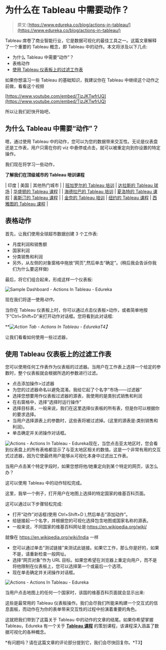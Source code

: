 # 为什么在 Tableau 中需要动作？

> 原文:[https://www.edureka.co/blog/actions-in-tableau/](https://www.edureka.co/blog/actions-in-tableau/)

Tableau 席卷了商业智能行业，它是数据可视化的最佳工具之一。这篇文章解释了一个重要的 Tableau 概念，即 Tableau 中的动作。本文将涉及以下几点:

*   为什么 Tableau 中需要“动作”？
*   表格动作
*   [使用 Tableau 仪表板上的过滤工作表](#UsingaFilterWorksheetonTableauDashboard)

如果你想温习一些 Tableau 的基础知识，我建议你在 Tableau 中继续这个动作之前做，看看这个视频

[https://www.youtube.com/embed/TjzJKTwfrUQ](https://www.youtube.com/embed/TjzJKTwfrUQ)

所以让我们赶快开始吧，

## 为什么 Tableau 中需要“动作”？

嗯，通过使用 Tableau 中的动作，您可以为您的数据带来交互性。无论是仪表盘还是工作表，用户只需在你的 viz 中悬停或点击，就可以被重定向到你设置的特定操作。

我们现在将学习一些动作，

**了解我们在顶级城市的 Tableau 培训课程**

| 印度 | 美国 | 其他热门城市 |
| [班加罗尔的 Tableau 培训](https://www.edureka.co/tableau-certification-training-bangalore) | [达拉斯的 Tableau 球场](https://www.edureka.co/tableau-certification-training-dallas) | [华盛顿的 Tableau 课程](https://www.edureka.co/tableau-certification-training-washington) |
| [海德拉巴的 Tableau 培训](https://www.edureka.co/tableau-certification-training-hyderabad) | [夏洛特的 Tableau 课程](https://www.edureka.co/tableau-certification-training-charlotte) | [奥斯汀的 Tableau 课程](https://www.edureka.co/tableau-certification-training-austin) |
| [金奈的 Tableau 培训](https://www.edureka.co/tableau-certification-training-chennai) | [纽约的 Tableau 课程](https://www.edureka.co/tableau-certification-training-new-york-city) | [西雅图的 Tableau 课程](https://www.edureka.co/tableau-certification-training-seattle) |

## 表格动作

首先，让我们使用全球超市数据创建 3 个工作表:

*   月度利润和销售额
*   国家利润
*   分类销售和利润
*   另外，从左侧的对象窗格中拖放“网页”,然后单击“确定”。(稍后我会告诉你我们为什么要这样做)

最后，将它们组合起来，形成这样一个仪表板:

![Sample Dashboard - Actions In Tableau - Edureka](../Images/4985e609f83206dfdc893ae658c722e2.png)

现在我们将逐一使用*动作。*

当你在 Tableau 仪表板上时，你可以通过点击仪表板>动作，或者简单地按下“Ctrl+Shift+D”来打开动作对话框。您将看到此对话框:

***![Action Tab - Actions In Tableau - Edureka](../Images/bab80123ecd6c020ca8dda2281436631.png)*T4】**

让我们看看如何使用一些过滤器，

## **使用 Tableau 仪表板上的过滤工作表**

您可以使用任何工作表作为仪表板的过滤器。当用户在工作表上选择一个给定的参数时，整个仪表板就会根据所选的参数进行过滤。

*   点击添加操作>过滤器
*   为您的过滤器命名以避免混淆。我给它起了个名字“市场——过滤器”
*   选择您想要用作仪表板过滤器的源表，我使用的是类别式销售和利润
*   在右窗格中，选择“选择时运行操作”
*   选择目标表，一般来说，我们在这里选择仪表板的所有表，但是你可以根据你的要求选择。
*   当用户选择源表上的参数时，这些表将被过滤掉。(这里的源表是:类别销售和利润)。
*   单击确定并关闭操作对话框。

![Actions - Actions In Tableau - Edureka](../Images/f795844bce3fbb2a09268af5f67e5fea.png)现在，当您点击亚太地区时，您会看到仪表盘上的所有表格都显示了与亚太地区相关的数值。这是一个非常有用的交互式过滤器，因为它使最终用户能够从可视化本身中过滤出工作表。

当用户点击某个特定字段时，如果您想将他/她重定向到某个特定的网页，该怎么办？

这可以使用 Tableau 中的动作轻松完成。

这里，我举一个例子，打开用户在地图上选择的特定国家的维基百科页面。

这可以通过以下步骤轻松完成:

*   打开“动作”对话框(使用 Ctrl+Shift+D ),然后单击“添加动作”。
*   给链接起一个名字，并根据您的可视化选择包含地图或国家名称的源表。
*   一般来说，不同国家的维基百科网址是:https://en.wikipedia.org/wiki/

就像在 https://en.wikipedia.org/wiki/India 一样

*   您可以通过单击“测试链接”来测试此链接。如果它工作，那么你是好的，如果不是，请重新检查一般网址。
*   选择“网页对象”作为 URL 目标。如果您希望在浏览器上重定向用户，而不是将他限制在仪表板上，您可以选择第一个或最后一个选项。
*   现在单击确定并关闭操作对话框。

![Actions - Actions In Tableau - Edureka](../Images/972ad71c5cc914738c065feda2d8a3ee.png)

当用户点击地图上的任何一个国家时，该国的维基百科页面就会显示出来:

这些是最常用的 Tableau 仪表板操作。我们会尽我们所能来构建一个交互式的信息面板，而动作在为你的表单带来交互性的过程中扮演着重要的角色。

这就把我们带到了这篇关于 Tableau 中的动作的文章的结尾。如果你希望掌握 Tableau，Edureka 有一个关于 **[Tableau 课程](https://www.edureka.co/tableau-certification-training)** 的策划课程，该课程深入涵盖了数据可视化的各种概念。

*有问题吗？请在这篇文章的评论部分提到它，我们会尽快回复你。*T3】